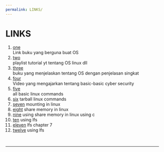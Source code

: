 ```yaml
---
permalink: LINKS/
---
```


# LINKS

1. [one](https://www.os-book.com/OS10/slide-dir/)<br>
    Link buku yang berguna buat OS
2. [two](https://os.vlsm.org/playlists/)<br>
    playlist tutorial yt tentang OS linux dll
3. [three](https://rms46.vlsm.org/2/213.pdf)<br>
    buku yang menjelaskan tentang OS dengan penjelasan singkat
4. [four](https://www.youtube.com/watch?v=U_P23SqJaDc)<br>
    Video yang mengajarkan tentang basic-basic cyber security
5. [five](https://www.javatpoint.com/linux-commands)<br>
    all basic linux commands
6. [six](https://www.geeksforgeeks.org/tar-command-linux-examples/)
    tarball linux commands
7. [seven](https://linuxize.com/post/how-to-mount-and-unmount-file-systems-in-linux/)
    mounting in linux
8. [eight](https://www.scaler.com/topics/shared-memory-linux/)
    share memory in linux 
9. [nine](https://dev.to/0xog_pg/using-shared-memory-in-linux-1p62)
    using share memory in linux using c
10. [ten](https://www.linuxfromscratch.org/lfs/view/12.0/chapter05/)
     using lfs
11. [eleven](https://www.linuxfromscratch.org/lfs/view/12.0/chapter07/cleanup.html)
    lfs chapter 7
12. [twelve](https://www.linuxfromscratch.org/lfs/view/12.0/chapter08/)
     using lfs
   <br>
   <hr>
   
